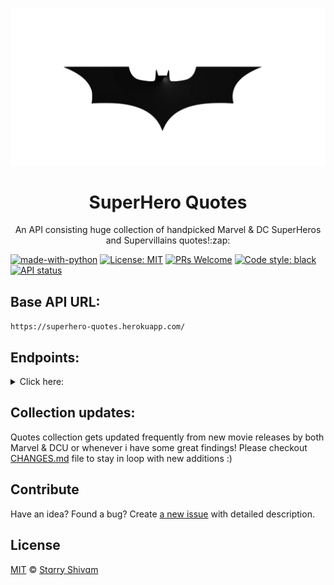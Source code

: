 <p align="center"><img src="/.github/icon.jpg"></p>

<h1 align="center">SuperHero Quotes</h1>
<p align="center">An API consisting huge collection of handpicked Marvel & DC SuperHeros and Supervillains quotes!:zap:</p>

[![made-with-python](https://img.shields.io/badge/Made%20with-Python-1f425f.svg)](https://www.python.org/)
[![License: MIT](https://img.shields.io/badge/License-MIT-yellow.svg)](https://opensource.org/licenses/MIT)
[![PRs Welcome](https://img.shields.io/badge/PRs-welcome-brightgreen.svg?style=flat-square)](http://makeapullrequest.com)
[![Code style: black](https://img.shields.io/badge/code%20style-black-000000.svg)](https://github.com/psf/black)
[![API status](https://github.com/Pool-Of-Tears/SuperHero-Quotes/actions/workflows/api_status.yml/badge.svg)](https://github.com/Pool-Of-Tears/SuperHero-Quotes/actions/workflows/api_status.yml)

## Base API URL:
`https://superhero-quotes.herokuapp.com/`

## Endpoints:

<details>
  <summary>Click here: </summary>

- `/grab?banner=mcu` or `/grab?banner=dcu`: Returns 10 random quote for the given banner. You can also fetch more than 10 quote at a time by passing `size` parameter, like: `/grab?banner=mcu&size=2`
will return two quotes from Marvel's collection.

- Note: Max size limit is `50` (fifty)

**Example response**:
```json
{
    "StatusCode": 200,
    "Banner": "Marvel Cinematic Universe (MCU)",
    "TotalQuotes": 2,
    "Items": [
        {
            "id": "6SYjJebRR8fCF9SnvFZBKQ",
            "data": {
                "author": "Iron Man",
                "quote": "You know what, give me a break, Steve. I just got hit in the head with a Hulk."
            }
        },
        {
            "id": "2cquLZiJsUbg5jtQrdwLkM",
            "data": {
                "author": "Thanos",
                "quote": "You have my respect, stark. When I'm done, half of humanity will still be alive. I hope they remember you."
            }
        }
    ]
}
```

- `/random`: Will return single randomly chosen quote from either Marvel or DC collection.

**Example response**:
```json
{
    "StatusCode": 200,
    "Banner": "DC Universe (DCU)",
    "Stuff": {
        "id": "c4ZuUeSUzjGiCEVUmsrYWN",
        "data": {
            "author": "Wonder Woman",
            "quote": "Death is necessary. It is part of life, and if we say life is a blessing, we must say that death is a blessing, as well."
        }
    }
}
```

- `/quoteId/<quote_id>` will return specific quote for the given `quote_id`. Like: `/quoteId/k3fhzAKsvCeuFhXPHPQcnT`.

**Example response**:
```json
{
    "StatusCode": 200,
    "Stuff": {
        "id": "k3fhzAKsvCeuFhXPHPQcnT",
        "data": {
            "author": "The Joker",
            "quote": "The pen, is truly mightier than the sword! "
        }
    }
}
```
</details>

## Collection updates:
Quotes collection gets updated frequently from new movie releases by both Marvel & DCU or whenever i have some great findings! Please checkout [CHANGES.md](https://github.com/starry69/SuperHero-Quotes/blob/main/CHANGES.md) file to stay in loop with new additions :)

## Contribute

Have an idea? Found a bug? Create [a new issue](https://github.com/starry69/SuperHero-Quotes/issues) with detailed description.

## License

[MIT][license] © [Stɑrry Shivɑm][github]

[license]: /LICENSE
[github]: https://github.com/starry69
